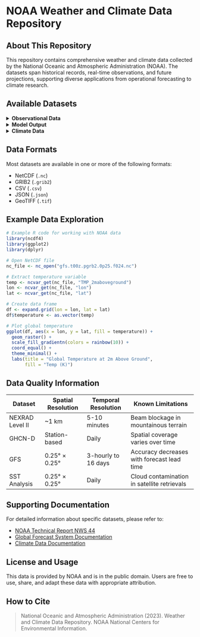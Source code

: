 # NOAA Weather and Climate Data Repository

## About This Repository

This repository contains comprehensive weather and climate data collected by the National Oceanic and Atmospheric Administration (NOAA). The datasets span historical records, real-time observations, and future projections, supporting diverse applications from operational forecasting to climate research.

## Available Datasets

<details>
<summary><strong>Observational Data</strong></summary>

* Surface Weather Observations
* Upper Air Soundings
* Radar Data (NEXRAD)
* Satellite Imagery
* Buoy and Ship Reports
* Aircraft Reports

</details>

<details>
<summary><strong>Model Output</strong></summary>

* Global Forecast System (GFS)
* North American Mesoscale (NAM)
* High-Resolution Rapid Refresh (HRRR)
* Climate Forecast System (CFS)
* Wave Models (WaveWatch III)

</details>

<details>
<summary><strong>Climate Data</strong></summary>

* Global Historical Climatology Network
* Climate Normals
* Drought Indices
* Sea Surface Temperature Records
* Climate Extremes Indices

</details>

## Data Formats

Most datasets are available in one or more of the following formats:

* NetCDF (`.nc`)
* GRIB2 (`.grib2`)
* CSV (`.csv`)
* JSON (`.json`)
* GeoTIFF (`.tif`)

## Example Data Exploration

```r
# Example R code for working with NOAA data
library(ncdf4)
library(ggplot2)
library(dplyr)

# Open NetCDF file
nc_file <- nc_open("gfs.t00z.pgrb2.0p25.f024.nc")

# Extract temperature variable
temp <- ncvar_get(nc_file, "TMP_2maboveground")
lon <- ncvar_get(nc_file, "lon")
lat <- ncvar_get(nc_file, "lat")

# Create data frame
df <- expand.grid(lon = lon, lat = lat)
df$temperature <- as.vector(temp)

# Plot global temperature
ggplot(df, aes(x = lon, y = lat, fill = temperature)) +
  geom_raster() +
  scale_fill_gradientn(colors = rainbow(10)) +
  coord_equal() +
  theme_minimal() +
  labs(title = "Global Temperature at 2m Above Ground",
       fill = "Temp (K)")
```

## Data Quality Information

| Dataset | Spatial Resolution | Temporal Resolution | Known Limitations |
|---------|-------------------|---------------------|-------------------|
| NEXRAD Level II | ~1 km | 5-10 minutes | Beam blockage in mountainous terrain |
| GHCN-D | Station-based | Daily | Spatial coverage varies over time |
| GFS | 0.25° × 0.25° | 3-hourly to 16 days | Accuracy decreases with forecast lead time |
| SST Analysis | 0.25° × 0.25° | Daily | Cloud contamination in satellite retrievals |

## Supporting Documentation

For detailed information about specific datasets, please refer to:

* [NOAA Technical Report NWS 44](https://www.weather.gov/documentation/services-web-api)
* [Global Forecast System Documentation](https://www.emc.ncep.noaa.gov/emc/pages/numerical_forecast_systems/gfs.php)
* [Climate Data Documentation](https://www.ncei.noaa.gov/products)

## License and Usage

This data is provided by NOAA and is in the public domain. Users are free to use, share, and adapt these data with appropriate attribution.

## How to Cite

> National Oceanic and Atmospheric Administration (2023). Weather and Climate Data Repository. NOAA National Centers for Environmental Information. 